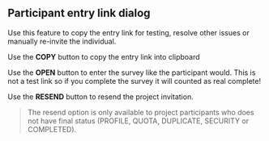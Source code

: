 ## Participant entry link dialog
Use this feature to copy the entry link for testing, resolve other issues or manually re-invite the individual.

Use the **COPY** button to copy the entry link into clipboard

Use the **OPEN** button to enter the survey like the participant would. This is not a test link so if you complete the survey it will counted as real complete!

Use the **RESEND** button to resend the project invitation. 

> The resend option is only available to project participants who does not have final status (PROFILE, QUOTA, DUPLICATE, SECURITY or COMPLETED).
